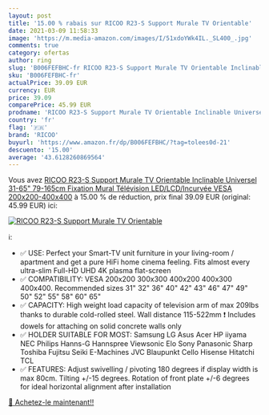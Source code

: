 ```yaml
---
layout: post
title: '15.00 % rabais sur RICOO R23-S Support Murale TV Orientable'
date: 2021-03-09 11:58:33
image: 'https://m.media-amazon.com/images/I/51xdoYWk4IL._SL400_.jpg'
comments: true
category: ofertas
author: ring
slug: 'B006FEFBHC-fr RICOO R23-S Support Murale TV Orientable Inclinable...'
sku: 'B006FEFBHC-fr'
actualPrice: 39.09 EUR
currency: EUR
price: 39.09
comparePrice: 45.99 EUR
prodname: 'RICOO R23-S Support Murale TV Orientable Inclinable Universel 31-65"  79-165cm  Fixation Mural Télévision LED/LCD/Incurvée VESA 200x200-400x400'
country: 'fr'
flag: '🇫🇷'
brand: 'RICOO'
buyurl: 'https://www.amazon.fr/dp/B006FEFBHC/?tag=tolees0d-21'
descuento: '15.00'
average: '43.6128260869564'
---
```


Vous avez [RICOO R23-S Support Murale TV Orientable Inclinable Universel 31-65"  79-165cm  Fixation Mural Télévision LED/LCD/Incurvée VESA 200x200-400x400](https://www.amazon.fr/dp/B006FEFBHC/?tag=tolees0d-21)  à  15.00 % de réduction, prix final  39.09 EUR (original: 45.99 EUR) ici:

[![RICOO R23-S Support Murale TV Orientable](https://m.media-amazon.com/images/I/51xdoYWk4IL._SL400_.jpg)](https://www.amazon.fr/dp/B006FEFBHC/?tag=tolees0d-21)

ℹ️:

- ✅ USE: Perfect your Smart-TV unit furniture in your living-room / apartment and get a pure HiFi home cinema feeling. Fits almost every ultra-slim Full-HD UHD 4K plasma flat-screen
- ✅ COMPATIBILITY: VESA 200x200 300x300 400x200 400x300 400x400. Recommended sizes 31" 32" 36" 40" 42" 43" 46" 47" 49" 50" 52" 55" 58" 60" 65"
- ✅ CAPACITY: High weight load capacity of television arm of max 209lbs thanks to durable cold-rolled steel. Wall distance 115-522mm ❗ Includes dowels for attaching on solid concrete walls only
- ✅ HOLDER SUITABLE FOR MOST: Samsung LG Asus Acer HP iiyama NEC Philips Hanns-G Hannspree Viewsonic Elo Sony Panasonic Sharp Toshiba Fujitsu Seiki E-Machines JVC Blaupunkt Cello Hisense Hitatchi TCL
- ✅ FEATURES: Adjust swivelling / pivoting 180 degrees if display width is max 80cm. Tilting +/-15 degrees. Rotation of front plate +/-6 degrees for ideal horizontal alignment after installation

[🛒 Achetez-le maintenant!!](https://www.amazon.fr/dp/B006FEFBHC/?tag=tolees0d-21)
